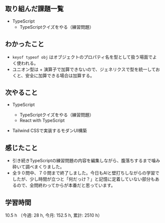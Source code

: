  ## 取り組んだ課題一覧
- TypeScript
    - TypeScriptクイズをやる（練習問題）
    
## わかったこと
- `keyof typeof obj` はオブジェクトのプロパティ名を型として扱う場面でよく使われる。
- ユニオン型は + 演算子で加算できないので、ジェネリクスで型を統一しておくと、安全に加算できる場合は加算する。
            
## 次やること
- TypeScript
    - TypeScriptクイズをやる（練習問題）
    - React with TypeScript

- Tailwind CSSで実装するモダンUI構築

    
## 感じたこと
- 引き続きTypeScriptの練習問題の内容を編集しながら、腹落ちするまで噛み砕いて調べまくりました。
- 全９０問中、７０問まで終了しました。今日もAIと壁打ちしながらの学習でしたが、少し時間が立つと「何だっけ？」と記憶に定着していない部分もあるので、全問終わってからが本番だと思っています。
                    
## 学習時間
10.5 h （今週: 28 h, 今月: 152.5 h, 累計: 2510 h）